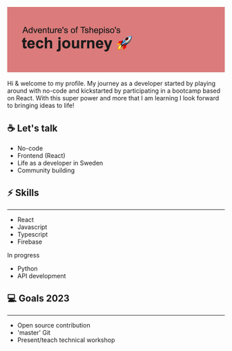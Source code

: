 [![MasterHead](https://github.com/tshepi-tech/tshepi-tech/blob/main/header.png)](https://github.com/tshepi-tech)

Hi & welcome to my profile. 
My journey as a developer started by playing around with no-code and kickstarted by participating in a bootcamp based on React. With this super power and more that I am learning I look forward to bringing ideas to life!

## ☕ Let's talk

* No-code
* Frontend (React)
* Life as a developer in Sweden
* Community building

## ⚡ Skills
- - - -
* React 
* Javascript
* Typescript
* Firebase

In progress

* Python
* API development 

## 💻 Goals 2023
- - - -

* Open source contribution
* 'master' Git
* Present/teach technical workshop

<!--
**tshepi-tech/tshepi-tech** is a ✨ _special_ ✨ repository because its `README.md` (this file) appears on your GitHub profile.

Here are some ideas to get you started:

- 🔭 I’m currently working on ...
- 🌱 I’m currently learning ...
- 👯 I’m looking to collaborate on ...
- 🤔 I’m looking for help with ...
- 💬 Ask me about ...
- 📫 How to reach me: ...
- 😄 Pronouns: ...
- ⚡ Fun fact: ...
-->
